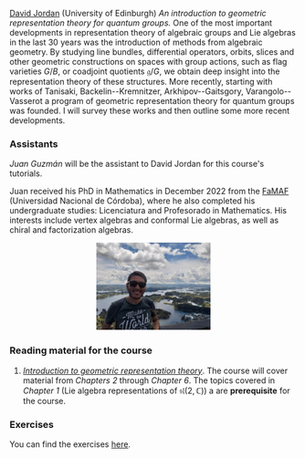 [David Jordan](https://www.maths.ed.ac.uk/~djordan/) (University of Edinburgh)
_An introduction to geometric representation theory for quantum groups._
One of the most important developments in representation theory of algebraic groups and Lie algebras in the last 30 years was the introduction of methods from algebraic geometry.  By studying line bundles, differential operators, orbits, slices and other geometric constructions on spaces with group actions, such as flag varieties $G/B$, or coadjoint quotients $\mathfrak{g}/G$, we obtain deep insight into the representation theory of these structures.  More recently, starting with works of Tanisaki, Backelin--Kremnitzer, Arkhipov--Gaitsgory, Varangolo--Vasserot a program of geometric representation theory for quantum groups was founded.  I will survey these works and then outline some more recent developments.

### Assistants ###

_Juan Guzmán_ will be the assistant to David Jordan for this course's tutorials.

Juan received his PhD in Mathematics in December 2022 from the [FaMAF](https://www.famaf.unc.edu.ar/) (Universidad Nacional de Córdoba), where he also completed his undergraduate studies: Licenciatura and Profesorado in Mathematics. His interests include vertex algebras and conformal Lie algebras, as well as chiral and factorization algebras.

<p align="center"> 
<img src="images/guzman_photo.jpg" alt="Juan Gabriel Guzman" width="200"/>
</p> 


### Reading material for the course ###

1. [_Introduction to geometric representation theory_](jordan/jordan-notes.pdf). The course will cover material from _Chapters 2_ through _Chapter 6_. The topics covered in _Chapter 1_ (Lie algebra representations of $\mathfrak{sl}(2,\mathbb C)$) a are __prerequisite__ for the course.

### Exercises ###

You can find the exercises [here](jordan/exercises.pdf).